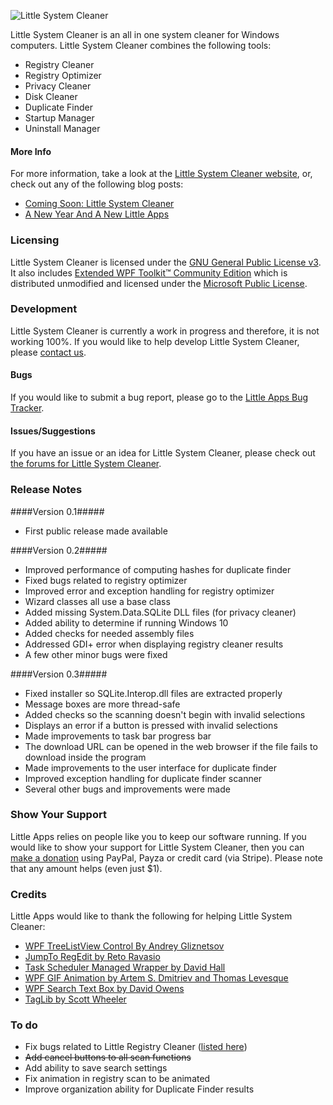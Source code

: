 ﻿![Little System Cleaner](https://www.little-system-cleaner.com/img/logo-black.png)

Little System Cleaner is an all in one system cleaner for Windows computers. Little System Cleaner combines the following tools:
 
 * Registry Cleaner
 * Registry Optimizer
 * Privacy Cleaner
 * Disk Cleaner
 * Duplicate Finder
 * Startup Manager
 * Uninstall Manager

#### More Info ####

For more information, take a look at the [Little System Cleaner website](https://www.little-system-cleaner.com), or, check out any of the following blog posts:

 * [Coming Soon: Little System Cleaner](https://www.little-apps.com/blog/2014/04/coming-soon-system-cleaner/)
 * [A New Year And A New Little Apps](https://www.little-apps.com/blog/2015/01/new-year-new-little-apps/)

### Licensing ###

Little System Cleaner is licensed under the [GNU General Public License v3](http://www.gnu.org/licenses/gpl.html). It also includes [Extended WPF Toolkit™ Community Edition](https://wpftoolkit.codeplex.com/) which is distributed unmodified and licensed under the [Microsoft Public License](http://www.microsoft.com/en-us/openness/licenses.aspx#MPL).

### Development ###

Little System Cleaner is currently a work in progress and therefore, it is not working 100%. If you would like to help develop Little System Cleaner, please [contact us](http://www.little-apps.com/contact.html). 

#### Bugs ####

If you would like to submit a bug report, please go to the [Little Apps Bug Tracker](https://bugs.little-apps.com/view_all_bug_page.php?project_id=2).

#### Issues/Suggestions ####

If you have an issue or an idea for Little System Cleaner, please check out [the forums for Little System Cleaner](https://www.little-apps.com/forums/forum/little-system-cleaner/).

### Release Notes ###

####Version 0.1#####

 * First public release made available 

####Version 0.2#####

 * Improved performance of computing hashes for duplicate finder
 * Fixed bugs related to registry optimizer
 * Improved error and exception handling for registry optimizer
 * Wizard classes all use a base class
 * Added missing System.Data.SQLite DLL files (for privacy cleaner)
 * Added ability to determine if running Windows 10
 * Added checks for needed assembly files
 * Addressed GDI+ error when displaying registry cleaner results
 * A few other minor bugs were fixed
 
####Version 0.3#####

 * Fixed installer so SQLite.Interop.dll files are extracted properly
 * Message boxes are more thread-safe
 * Added checks so the scanning doesn't begin with invalid selections
 * Displays an error if a button is pressed with invalid selections
 * Made improvements to task bar progress bar
 * The download URL can be opened in the web browser if the file fails to download inside the program
 * Made improvements to the user interface for duplicate finder
 * Improved exception handling for duplicate finder scanner
 * Several other bugs and improvements were made

### Show Your Support ###

Little Apps relies on people like you to keep our software running. If you would like to show your support for Little System Cleaner, then you can [make a donation](https://www.little-apps.com/?donate) using PayPal, Payza or credit card (via Stripe). Please note that any amount helps (even just $1).

### Credits ###

Little Apps would like to thank the following for helping Little System Cleaner:

 * [WPF TreeListView Control By Andrey Gliznetsov](http://www.codeproject.com/Articles/30721/WPF-TreeListView-Control)
 * [JumpTo RegEdit by Reto Ravasio](http://www.codeproject.com/Articles/20283/JumpTo-RegEdit)
 * [Task Scheduler Managed Wrapper by David Hall](http://taskscheduler.codeplex.com/)
 * [WPF GIF Animation by Artem S. Dmitriev and Thomas Levesque](https://github.com/XamlAnimatedGif/WpfAnimatedGif)
 * [WPF Search Text Box by David Owens](http://davidowens.wordpress.com/2009/02/18/wpf-search-text-box/)
 * [TagLib by Scott Wheeler](http://taglib.github.io/)
 
### To do ###

 * Fix bugs related to Little Registry Cleaner ([listed here](http://bugs.little-apps.com/view_all_bug_page.php))
 * ~~Add cancel buttons to all scan functions~~
 * Add ability to save search settings
 * Fix animation in registry scan to be animated
 * Improve organization ability for Duplicate Finder results 
